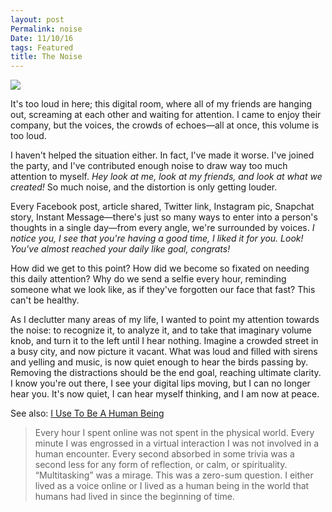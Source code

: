 ```yaml
---
layout: post
Permalink: noise
Date: 11/10/16
tags: Featured
title: The Noise
---
```


![][image-1]

It's too loud in here; this digital room, where all of my friends are hanging out, screaming at each other and waiting for attention. I came to enjoy their company, but the voices, the crowds of echoes—all at once, this volume is too loud.

I haven't helped the situation either. In fact, I've made it worse. I've joined the party, and I've contributed enough noise to draw way too much attention to myself. *Hey look at me, look at my friends, and look at what we created!* So much noise, and the distortion is only getting louder.

Every Facebook post, article shared, Twitter link, Instagram pic, Snapchat story, Instant Message—there's just so many ways to enter into a person's thoughts in a single day—from every angle, we're surrounded by voices. *I notice you, I see that you're having a good time, I liked it for you. Look! You've almost reached your daily like goal, congrats!*

How did we get to this point? How did we become so fixated on needing this daily attention? Why do we send a selfie every hour, reminding someone what we look like, as if they've forgotten our face that fast? This can't be healthy.

As I declutter many areas of my life, I wanted to point my attention towards the noise: to recognize it, to analyze it, and to take that imaginary volume knob, and turn it to the left until I hear nothing. Imagine a crowded street in a busy city, and now picture it vacant. What was loud and filled with sirens and yelling and music, is now quiet enough to hear the birds passing by. Removing the distractions should be the end goal, reaching ultimate clarity. I know you're out there, I see your digital lips moving, but I can no longer hear you. It's now quiet, I can hear myself thinking, and I am now at peace.

See also: [I Use To Be A Human Being][1]

> Every hour I spent online was not spent in the physical world. Every minute I was engrossed in a virtual interaction I was not involved in a human encounter. Every second absorbed in some trivia was a second less for any form of reflection, or calm, or spirituality. “Multitasking” was a mirage. This was a zero-sum question. I either lived as a voice online or I lived as a human being in the world that humans had lived in since the beginning of time.

[1]:	http://nymag.com/selectall/2016/09/andrew-sullivan-technology-almost-killed-me.html

[image-1]:	https://dl.dropboxusercontent.com/s/9c5yarh0ygtk2kw/Image%20(1).jpeg